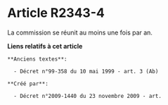 # Article R2343-4

La commission se réunit au moins une fois par an.

**Liens relatifs à cet article**

	**Anciens textes**:

	  - Décret n°99-358 du 10 mai 1999 - art. 3 (Ab)

	**Créé par**:

	  - Décret n°2009-1440 du 23 novembre 2009 - art.
